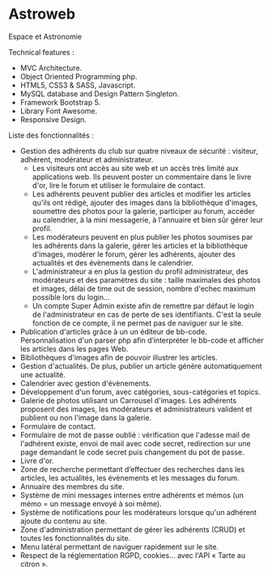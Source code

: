 # Astroweb
 Espace et Astronomie

Technical features :
- MVC Architecture.
- Object Oriented Programming php.
- HTML5, CSS3 & SASS, Javascript.
- MySQL database and Design Pattern Singleton.
- Framework Bootstrap 5.
- Library Font Awesome.
- Responsive Design.

Liste des fonctionnalités :

- Gestion des adhérents du club sur quatre niveaux de sécurité : visiteur, adhérent, modérateur et administrateur.
    * Les visiteurs ont accès au site web et un accès très limité aux applications web. Ils peuvent poster un commentaire dans le livre d'or, lire le forum et utiliser le formulaire de contact.
    * Les adhérents peuvent publier des articles et modifier les articles qu'ils ont rédigé, ajouter des images dans la bibliothèque d'images, soumettre des photos pour la galerie, participer au forum, accéder au calendrier, à la mini messagerie, à l'annuaire et bien sûr gérer leur profil.
    * Les modérateurs peuvent en plus publier les photos soumises par les adhérents dans la galerie, gérer les articles et la bibliothèque d'images, modérer le forum, gérer les adhérents, ajouter des actualités et des évènements dans le calendrier.
    * L'administrateur a en plus la gestion du profil administrateur, des modérateurs et des paramètres du site : taille maximales des photos et images, délai de time out de session, nombre d'echec maximum possible lors du login...
    * Un compte Super Admin existe afin de remettre par défaut le login de l'administrateur en cas de perte de ses identifiants. C'est la seule fonction de ce compte, il ne permet pas de naviguer sur le site.
- Publication d'articles grâce à un un éditeur de bb-code. Personnalisation d'un parser php afin d’interpréter le bb-code et afficher les articles dans les pages Web.
- Bibliothèques d'images afin de pouvoir illustrer les articles.
- Gestion d'actualités. De plus, publier un article génère automatiquement une actualité.
- Calendrier avec gestion d'évènements.
- Développement d'un forum, avec catégories, sous-catégories et topics.
- Galerie de photos utilisant un Carrousel d'images. Les adhérents proposent des images, les modérateurs et administrateurs valident et publient ou non l'image dans la galerie.
- Formulaire de contact.
- Formulaire de mot de passe oublié : vérification que l'adesse mail de l'adhérent existe, envoi de mail avec code secret, redirection sur une page demandant le code secret puis changement du pot de passe.
- Livre d'or.
- Zone de recherche permettant d’effectuer des recherches dans les articles, les actualités, les évènements et les messages du forum.
- Annuaire des membres du site.
- Système de mini messages internes entre adhérents et mémos (un mémo = un message envoyé à soi même).
- Système de notifications pour les modérateurs lorsque qu'un adhérent ajoute du contenu au site.
- Zone d'administration permettant de gérer les adhérents (CRUD) et toutes les fonctionnalités du site.
- Menu latéral permettant de naviguer rapidement sur le site.
- Respect de la réglementation RGPD, cookies... avec l'API « Tarte au citron ».